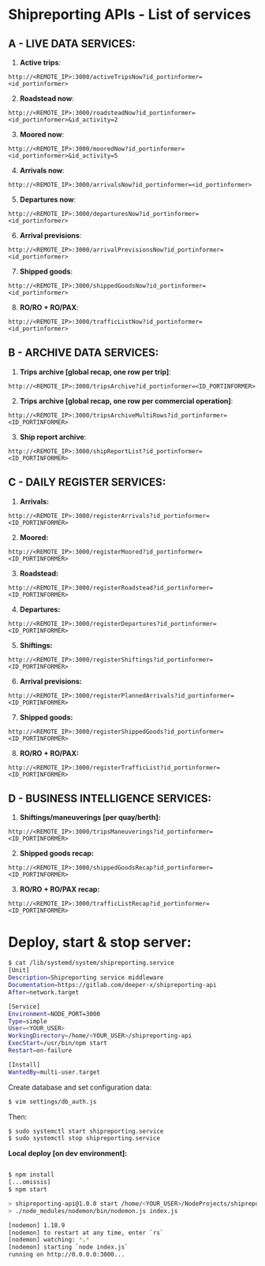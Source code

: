 # Shipreporting APIs - List of services

## A - LIVE DATA SERVICES:

1. __Active trips__:
```
http://<REMOTE_IP>:3000/activeTripsNow?id_portinformer=<id_portinformer>
```

2. __Roadstead now__:
```
http://<REMOTE_IP>:3000/roadsteadNow?id_portinformer=<id_portinformer>&id_activity=2
```

3. __Moored now__:
```
http://<REMOTE_IP>:3000/mooredNow?id_portinformer=<id_portinformer>&id_activity=5
```

4. __Arrivals now__:
```
http://<REMOTE_IP>:3000/arrivalsNow?id_portinformer=<id_portinformer>
```

5. __Departures now__:
```
http://<REMOTE_IP>:3000/departuresNow?id_portinformer=<id_portinformer>
```

6. __Arrival previsions__:
```
http://<REMOTE_IP>:3000/arrivalPrevisionsNow?id_portinformer=<id_portinformer>
```

7. __Shipped goods__:
```
http://<REMOTE_IP>:3000/shippedGoodsNow?id_portinformer=<id_portinformer>
```

8. __RO/RO + RO/PAX__:
```
http://<REMOTE_IP>:3000/trafficListNow?id_portinformer=<id_portinformer>
```

## B - ARCHIVE DATA SERVICES:

1. __Trips archive [global recap, one row per trip]__:
```
http://<REMOTE_IP>:3000/tripsArchive?id_portinformer=<ID_PORTINFORMER>
```
2. __Trips archive [global recap, one row per commercial operation]__:
```
http://<REMOTE_IP>:3000/tripsArchiveMultiRows?id_portinformer=<ID_PORTINFORMER>
```
3. __Ship report archive__:
```
http://<REMOTE_IP>:3000/shipReportList?id_portinformer=<ID_PORTINFORMER>
```

## C - DAILY REGISTER SERVICES:

1. __Arrivals:__
```
http://<REMOTE_IP>:3000/registerArrivals?id_portinformer=<ID_PORTINFORMER>
```
2. __Moored:__
```
http://<REMOTE_IP>:3000/registerMoored?id_portinformer=<ID_PORTINFORMER>
```
3. __Roadstead:__
```
http://<REMOTE_IP>:3000/registerRoadstead?id_portinformer=<ID_PORTINFORMER>
```

4. __Departures:__
```
http://<REMOTE_IP>:3000/registerDepartures?id_portinformer=<ID_PORTINFORMER>
```

5. __Shiftings:__
```
http://<REMOTE_IP>:3000/registerShiftings?id_portinformer=<ID_PORTINFORMER>
```

6. __Arrival previsions:__
```
http://<REMOTE_IP>:3000/registerPlannedArrivals?id_portinformer=<ID_PORTINFORMER>
```

7. __Shipped goods:__
```
http://<REMOTE_IP>:3000/registerShippedGoods?id_portinformer=<ID_PORTINFORMER>
```

8. __RO/RO + RO/PAX:__
```
http://<REMOTE_IP>:3000/registerTrafficList?id_portinformer=<ID_PORTINFORMER>
```

## D - BUSINESS INTELLIGENCE SERVICES: ##

1. __Shiftings/maneuverings [per quay/berth]:__
```
http://<REMOTE_IP>:3000/tripsManeuverings?id_portinformer=<ID_PORTINFORMER>
```

2. __Shipped goods recap:__
```
http://<REMOTE_IP>:3000/shippedGoodsRecap?id_portinformer=<ID_PORTINFORMER>
```

3. __RO/RO + RO/PAX recap:__
```
http://<REMOTE_IP>:3000/trafficListRecap?id_portinformer=<ID_PORTINFORMER>
```



# __Deploy, start & stop server:__

```bash
$ cat /lib/systemd/system/shipreporting.service 
[Unit]
Description=Shipreporting service middleware
Documentation=https://gitlab.com/deeper-x/shipreporting-api
After=network.target

[Service]
Environment=NODE_PORT=3000
Type=simple
User=<YOUR_USER>
WorkingDirectory=/home/<YOUR_USER>/shipreporting-api
ExecStart=/usr/bin/npm start
Restart=on-failure

[Install]
WantedBy=multi-user.target
```
Create database and set configuration data:
```bash
$ vim settings/db_auth.js 
```

Then:
```bash
$ sudo systemctl start shipreporting.service
$ sudo systemctl stop shipreporting.service
```

__Local deploy [on dev environment]:__
```bash

$ npm install
[...omissis]
$ npm start

> shipreporting-api@1.0.0 start /home/<YOUR_USER>/NodeProjects/shipreporting-api
> ./node_modules/nodemon/bin/nodemon.js index.js

[nodemon] 1.18.9
[nodemon] to restart at any time, enter `rs`
[nodemon] watching: *.*
[nodemon] starting `node index.js`
running on http://0.0.0.0:3000...
```

